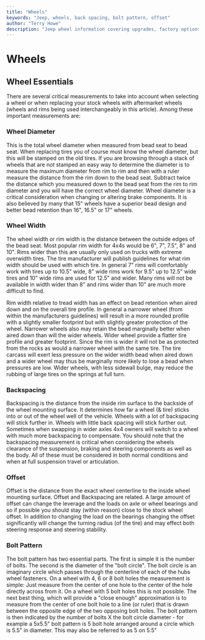 ```yaml
---
title: "Wheels"
keywords: "Jeep, wheels, back spacing, bolt pattern, offset"
author: "Terry Howe"
description: "Jeep wheel information covering upgrades, factory options, and essential information."
---
```

# Wheels

## Wheel Essentials

There are several critical measurements to take into account when selecting a wheel or when replacing your stock wheels with aftermarket wheels (wheels and rims being used interchangeably in this article). Among these important measurements are:

### Wheel Diameter

This is the total wheel diameter when measured from bead seat to bead seat. When replacing tires you of course must know the wheel diameter, but this will be stamped on the old tires. If you are browsing through a stack of wheels that are not stamped an easy way to determine the diameter is to measure the maximum diameter from rim to rim and then with a ruler measure the distance from the rim down to the bead seat. Subtract twice the distance which you measured down to the bead seat from the rim to rim diameter and you will have the correct wheel diameter. Wheel diameter is a critical consideration when changing or altering brake components. It is also believed by many that 15" wheels have a superior bead design and better bead retention than 16", 16.5" or 17" wheels.

### Wheel Width

The wheel width or rim width is the distance between the outside edges of the bead seat. Most popular rim width for 4x4s would be 6", 7", 7.5", 8" and 10". Rims wider than this are usually only used on trucks with extreme overwidth tires. The tire manufacturer will publish guidelines for what rim width should be used with which tire. In general 7" rims will comfortably work with tires up to 10.5" wide, 8" wide rims work for 9.5" up to 12.5" wide tires and 10" wide rims are used for 12.5" and wider. Many rims will not be available in width wider than 8" and rims wider than 10" are much more difficult to find.

Rim width relative to tread width has an effect on bead retention when aired down and on the overall tire profile. In general a narrower wheel (from within the manufacturers guidelines) will result in a more rounded profile with a slightly smaller footprint but with slightly greater protection of the wheel. Narrower wheels also may retain the bead marginally better when aired down than will the wider wheels. Wider wheel provide a flatter tire profile and greater footprint. Since the rim is wider it will not be as protected from the rocks as would a narrower wheel with the same tire. The tire carcass will exert less pressure on the wider width bead when aired down and a wider wheel may thus be marginally more likely to lose a bead when pressures are low. Wider wheels, with less sidewall bulge, may reduce the rubbing of large tires on the springs at full turn.

### Backspacing

Backspacing is the distance from the inside rim surface to the backside of the wheel mounting surface. It determines how far a wheel (& tire) sticks into or out of the wheel well of the vehicle. Wheels with a lot of backspacing will stick further in. Wheels with little back spacing will stick further out. Sometimes when swapping in wider axles 4x4 owners will switch to a wheel with much more backspacing to compensate. You should note that the backspacing measurement is critical when considering the wheels clearance of the suspension, braking and steering components as well as the body. All of these must be considered in both normal conditions and when at full suspension travel or articulation.

### Offset

Offset is the distance from the exact wheel centerline to the inside wheel mounting surface. Offset and Backspacing are related. A large amount of offset can change the leverage and the loads on axle or wheel bearings and so if possible you should stay (within reason) close to the stock wheel offset. In addition to changing the load on the bearings changing the offset significantly will change the turning radius (of the tire) and may effect both steering response and steering stability. 

### Bolt Pattern

The bolt pattern has two essential parts. The first is simple it is the number of bolts. The second is the diameter of the "bolt circle". The bolt circle is an imaginary circle which passes through the centerline of each of the hubs wheel fasteners. On a wheel with 4, 6 or 8 bolt holes the measurement is simple: Just measure from the center of one hole to the center of the hole directly across from it. On a wheel with 5 bolt holes this is not possible. The next best thing, which will provide a "close enough" approximation is to measure from the center of one bolt hole to a line (or ruler) that is drawn between the opposite edge of the two opposing bolt holes. The bolt pattern is then indicated by the number of bolts X the bolt circle diameter - for example a 5x5.5" bolt pattern is 5 bolt hole arranged around a circle which is 5.5" in diameter. This may also be referred to as 5 on 5.5"